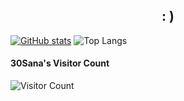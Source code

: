 <h2 align="center">: )</h2>

[![GitHub stats](https://github-readme-stats-git-masterrstaa-rickstaa.vercel.app/api?username=30Sana&show_icons=true&theme=shadow_red)](https://github.com/30Sana/30Sana)
![Top Langs](https://github-readme-stats.vercel.app/api/top-langs/?username=30Sana&langs_count=20&theme=shadow_red&layout=donut&hide_progress=true)

#### 30Sana's Visitor Count
![Visitor Count](https://profile-counter.glitch.me/30Sana/count.svg)
